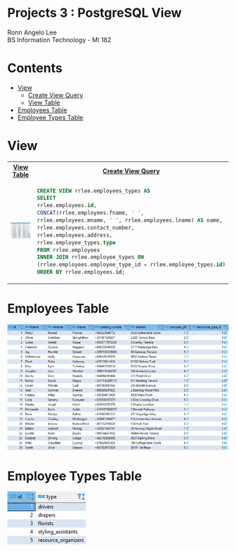 # Projects 3 : PostgreSQL View

Ronn Angelo Lee  
BS Information Technology - MI 182  

# Contents

- [View](#view)
    - [Create View Query](#create-view-query)
    - [View Table](#view-table)
- [Employees Table](#employees-table)
- [Employee Types Table](#employee-types-table)

<h1 id="view">View</h1>
    <table>
        <tr width="100%">
            <th id="view-table" width="50%"><a href="screenshots/view-table.png" target="_blank">View Table</a></th>
            <th id="create-view-query" width="50%"><a href="view.sql" target="_blank">Create View Query</a></th>
        </tr>
        <tr idth="100%">
            <td width="50%"><img src="screenshots/view-table.png" alt="View Table" /></td>
            <td width="50%">


~~~sql
CREATE VIEW rrlee.employees_types AS
SELECT
rrlee.employees.id,
CONCAT(rrlee.employees.fname, ' ',
rrlee.employees.mname, ' ', rrlee.employees.lname) AS name,
rrlee.employees.contact_number,
rrlee.employees.address,
rrlee.employee_types.type
FROM rrlee.employees
INNER JOIN rrlee.employee_types ON
(rrlee.employees.employee_type_id = rrlee.employee_types.id)
ORDER BY rrlee.employees.id;
~~~


</tr>
</table>

<h1 id="employees-table">Employees Table</h1>
<img src="screenshots/employees-table.png" alt="Employees Table" />

<h1 id="employee-types-table">Employee Types Table</h1>
<img src="screenshots/employee-types-table.png" alt="Employee Types Table" />